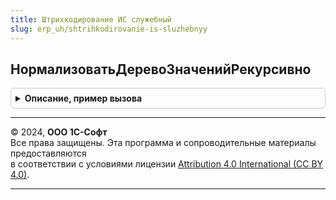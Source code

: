 ```yaml
---
title: Штрихкодирование ИС служебный
slug: erp_uh/shtrihkodirovanie-is-sluzhebnyy
---
```



## НормализоватьДеревоЗначенийРекурсивно
<details style="margin: 1em 0; padding: 0.5em; border: 1px solid #ccc; border-radius: 6px;">

<summary style="font-weight: bold; cursor: pointer;">Описание, пример вызова</summary>

```bsl

// Выполняет нормализацию значений кодов маркировки для приведения к значениям,
// аналогичным получаемым из сервиса.
//
// Параметры:
// 	УзелДерева               - ДеревоЗначений,СтрокаДереваЗначений - данные дерева.
// 	ПараметрыНормализацииКМ  - См. РазборКодаМаркировкиИССлужебныйКлиентСервер.ПараметрыНормализацииКодаМаркировки.
// 	ИсходныеЗначенияШрихкода - Соответствие из КлючИЗначение - Соответствие строк и исходных значений для восстановления.
Процедура НормализоватьДеревоЗначенийРекурсивно(УзелДерева, ПараметрыНормализацииКМ, ИсходныеЗначенияШрихкода) Экспорт
```

Пример вызова
```bsl
ШтрихкодированиеИССлужебный.НормализоватьДеревоЗначенийРекурсивно(УзелДерева, ПараметрыНормализацииКМ, ИсходныеЗначенияШрихкода) 
```
</details>

---

© 2024, **ООО 1С-Софт**  
Все права защищены. Эта программа и сопроводительные материалы предоставляются  
в соответствии с условиями лицензии [Attribution 4.0 International (CC BY 4.0)](https://creativecommons.org/licenses/by/4.0/legalcode).

---
